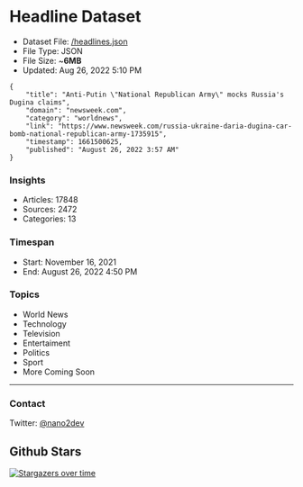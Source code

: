# Headline Dataset

- Dataset File: [/headlines.json](https://raw.githubusercontent.com/fwd/news/master/headlines.json) 
- File Type: JSON
- File Size: ~**6MB**
- Updated: Aug 26, 2022 5:10 PM

```
{
    "title": "Anti-Putin \"National Republican Army\" mocks Russia's Dugina claims",
    "domain": "newsweek.com",
    "category": "worldnews",
    "link": "https://www.newsweek.com/russia-ukraine-daria-dugina-car-bomb-national-republican-army-1735915",
    "timestamp": 1661500625,
    "published": "August 26, 2022 3:57 AM"
}
```

### Insights

- Articles: 17848
- Sources: 2472
- Categories: 13

### Timespan

- Start: November 16, 2021
- End: August 26, 2022 4:50 PM

### Topics

- World News
- Technology
- Television
- Entertaiment
- Politics
- Sport
- More Coming Soon

---

### Contact 

Twitter: [@nano2dev](https://twitter.com/nano2dev)

## Github Stars

[![Stargazers over time](https://starchart.cc/fwd/news.svg)](https://starchart.cc/fwd/news)
	